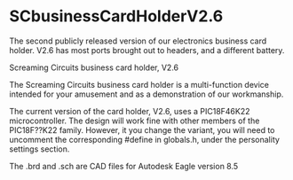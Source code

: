 # SCbusinessCardHolderV2.6
The second publicly released version of our electronics business card holder. V2.6 has most ports brought out to headers, and a different battery.

Screaming Circuits business card holder, V2.6

The Screaming Circuits business card holder is a multi-function device intended for your amusement and as a demonstration of our workmanship.

The current version of the card holder, V2.6, uses a PIC18F46K22 microcontroller. The design will work fine with other members of the PIC18F??K22 family. However, it you change the variant, you will need to uncomment the corresponding #define in globals.h, under the personality settings section.

The .brd and .sch are CAD files for Autodesk Eagle version 8.5
